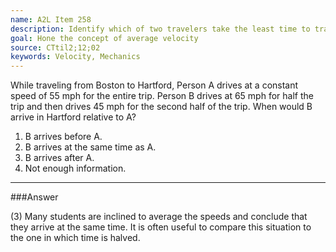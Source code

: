 ```yaml
---
name: A2L Item 258
description: Identify which of two travelers take the least time to travel the same distance.
goal: Hone the concept of average velocity
source: CTtil2;12;02
keywords: Velocity, Mechanics
---
```


While traveling from Boston to Hartford, Person A drives at a constant
speed of 55 mph for the entire trip.  Person B drives at 65 mph for half
the trip and then drives 45 mph for the second half of the trip.  When
would B arrive in Hartford relative to A?

1. B arrives before A.
2. B arrives at the same time as A.
3. B arrives after A.
4. Not enough information.



<hr/>

###Answer

(3) Many students are inclined to average the speeds and conclude that
they arrive at the same time. It is often useful to compare this
situation to the one in which time is halved. 
